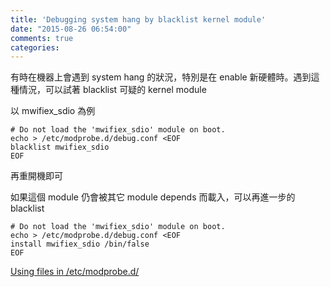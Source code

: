 ```yaml
---
title: 'Debugging system hang by blacklist kernel module'
date: "2015-08-26 06:54:00"
comments: true
categories: 
---
```

有時在機器上會遇到 system hang 的狀況，特別是在 enable 新硬體時。遇到這種情況，可以試著 blacklist 可疑的 kernel module

以 mwifiex_sdio 為例 
```
# Do not load the 'mwifiex_sdio' module on boot.
echo > /etc/modprobe.d/debug.conf <EOF
blacklist mwifiex_sdio
EOF
```
再重開機即可

如果這個 module 仍會被其它 module depends 而載入，可以再進一步的 blacklist
```
# Do not load the 'mwifiex_sdio' module on boot.
echo > /etc/modprobe.d/debug.conf <EOF
install mwifiex_sdio /bin/false
EOF
```

[Using files in /etc/modprobe.d/](https://wiki.archlinux.org/index.php/Kernel_modules#Using_files_in_.2Fetc.2Fmodprobe.d.2F_2)